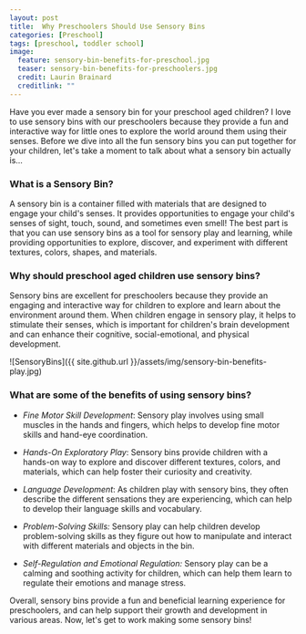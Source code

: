 ```yaml
---
layout: post
title:  Why Preschoolers Should Use Sensory Bins
categories: [Preschool]
tags: [preschool, toddler school]
image:
  feature: sensory-bin-benefits-for-preschool.jpg
  teaser: sensory-bin-benefits-for-preschoolers.jpg
  credit: Laurin Brainard
  creditlink: ""
---
```

Have you ever made a sensory bin for your preschool aged children? I love to use sensory bins with our preschoolers because they provide a fun and interactive way for little ones to explore the world around them using their senses. Before we dive into all the fun sensory bins you can put together for your children, let's take a moment to talk about what a sensory bin actually is...

### What is a Sensory Bin?

A sensory bin is a container filled with materials that are designed to engage your child's senses. It provides opportunities to engage your child's senses of sight, touch, sound, and sometimes even smell! The best part is that you can use sensory bins as a tool for sensory play and learning, while providing opportunities to explore, discover, and experiment with different textures, colors, shapes, and materials.

### Why should preschool aged children use sensory bins?

Sensory bins are excellent for preschoolers because they provide an engaging and interactive way for children to explore and learn about the environment around them. When children engage in sensory play, it helps to stimulate their senses, which is important for children's brain development and can enhance their cognitive, social-emotional, and physical development.

![SensoryBins]({{ site.github.url }}/assets/img/sensory-bin-benefits-play.jpg)

### What are some of the benefits of using sensory bins?

- _Fine Motor Skill Development_: Sensory play involves using small muscles in the hands and fingers, which helps to develop fine motor skills and hand-eye coordination.

- _Hands-On Exploratory Play_: Sensory bins provide children with a hands-on way to explore and discover different textures, colors, and materials, which can help foster their curiosity and creativity.

- _Language Development_: As children play with sensory bins, they often describe the different sensations they are experiencing, which can help to develop their language skills and vocabulary.

- _Problem-Solving Skills:_ Sensory play can help children develop problem-solving skills as they figure out how to manipulate and interact with different materials and objects in the bin.

- _Self-Regulation and Emotional Regulation:_ Sensory play can be a calming and soothing activity for children, which can help them learn to regulate their emotions and manage stress.

Overall, sensory bins provide a fun and beneficial learning experience for preschoolers, and can help support their growth and development in various areas. Now, let's get to work making some sensory bins!